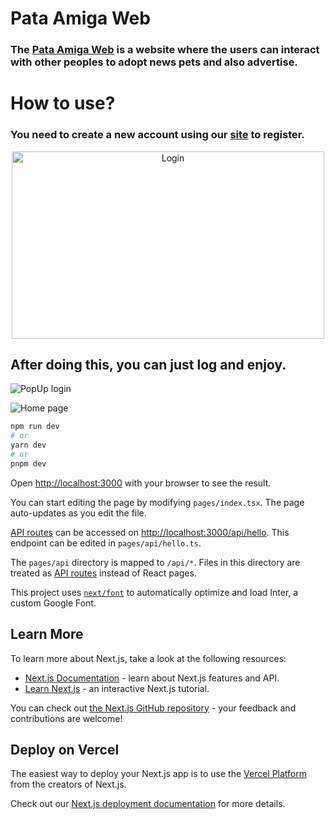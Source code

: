 # Pata Amiga Web
### The [Pata Amiga Web](https://pet-foundation.github.io/Pata-Amiga-LandingPage/) is a website where the users can  interact with other peoples to adopt news pets and also advertise.

# How to use?
### You need to create a new account using our [site](https://pet-foundation.github.io/Pata-Amiga-LandingPage/) to register. 
<p align="center">
<img src="https://github.com/PET-foundation/Pata-Amiga/assets/124841543/70901fba-a32a-40d2-aeb9-8dff55674226" alt="Login" width="500" height="300">
</p>

<p align="center"> 
  
<h2>After doing this, you can just log and enjoy.</h2>
</p>

<p align="right"> 
  
![PopUp login](https://github.com/PET-foundation/Pata-Amiga/assets/124841543/9227b97d-dc26-4d18-a6d1-4c876b07bdbb)
</p>

<p align="center">
  
![Home page](https://github.com/PET-foundation/Pata-Amiga/assets/124841543/260bb026-abae-406f-9597-290b781e62aa)
</p>


```bash
npm run dev
# or
yarn dev
# or
pnpm dev
```


Open [http://localhost:3000](http://localhost:3000) with your browser to see the result.

You can start editing the page by modifying `pages/index.tsx`. The page auto-updates as you edit the file.

[API routes](https://nextjs.org/docs/api-routes/introduction) can be accessed on [http://localhost:3000/api/hello](http://localhost:3000/api/hello). This endpoint can be edited in `pages/api/hello.ts`.

The `pages/api` directory is mapped to `/api/*`. Files in this directory are treated as [API routes](https://nextjs.org/docs/api-routes/introduction) instead of React pages.

This project uses [`next/font`](https://nextjs.org/docs/basic-features/font-optimization) to automatically optimize and load Inter, a custom Google Font.

## Learn More

To learn more about Next.js, take a look at the following resources:

- [Next.js Documentation](https://nextjs.org/docs) - learn about Next.js features and API.
- [Learn Next.js](https://nextjs.org/learn) - an interactive Next.js tutorial.

You can check out [the Next.js GitHub repository](https://github.com/vercel/next.js/) - your feedback and contributions are welcome!

## Deploy on Vercel

The easiest way to deploy your Next.js app is to use the [Vercel Platform](https://vercel.com/new?utm_medium=default-template&filter=next.js&utm_source=create-next-app&utm_campaign=create-next-app-readme) from the creators of Next.js.

Check out our [Next.js deployment documentation](https://nextjs.org/docs/deployment) for more details.
